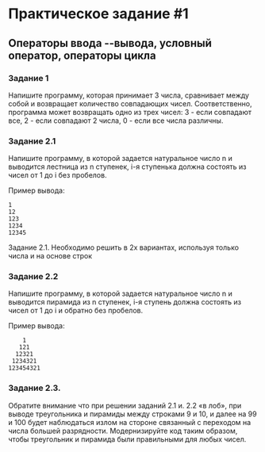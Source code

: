 # Практическое задание \#1

## Операторы ввода --вывода, условный оператор, операторы цикла

### Задание 1

Напишите программу, которая принимает 3 числа, сравнивает между собой и
возвращает количество совпадающих чисел. Соответственно, программа может
возвращать одно из трех чисел: 3 - если совпадают все, 2 - если
совпадают 2 числа, 0 - если все числа различны.

### Задание 2.1

Напишите программу, в которой задается натуральное число n и выводится
лестница из n ступенек, i-я ступенька должна состоять из чисел от 1 до i
без пробелов.

Пример вывода:
```
1
12
123
1234
12345
```
Задание 2.1.
Необходимо решить в 2х вариантах, используя только числа и
на основе строк

### Задание 2.2

Напишите программу, в которой задается натуральное число n и выводится
пирамида из n ступенек, i-я ступень должна состоять из чисел от 1 до i и
обратно без пробелов.

Пример вывода:
```
    1
   121
  12321
 1234321
123454321
```

### Задание 2.3.

Обратите внимание что при решении заданий 2.1 и. 2.2 «в лоб», при выводе
треугольника и пирамиды между строками 9 и 10, и далее на 99 и 100 будет
наблюдаться излом на стороне связанный с переходом на числа большей
разрядности. Модернизируйте код таким образом, чтобы треугольник и
пирамида были правильными для любых чисел.
